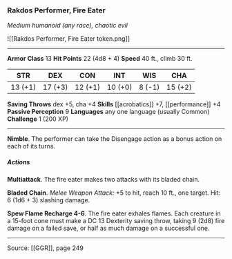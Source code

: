 ### Rakdos Performer, Fire Eater
_Medium humanoid (any race), chaotic evil_

![[Rakdos Performer, Fire Eater token.png]]




---

**Armor Class** 13
**Hit Points** 22 (4d8 + 4)
**Speed** 40 ft., climb 30 ft.

| STR     | DEX     | CON     | INT     | WIS     | CHA     |
|---------|---------|---------|---------|---------|---------|
| 13 (+1) | 17 (+3) | 12 (+1) | 10 (+0) | 8 (-1) | 15 (+2) |

**Saving Throws** dex +5, cha +4
**Skills** [[acrobatics]] +7, [[performance]] +4
**Passive Perception** 9
**Languages** any one language (usually Common)
**Challenge** 1 (200 XP)

---

**Nimble**. The performer can take the Disengage action as a bonus action on each of its turns.

##### Actions
**Multiattack**. The fire eater makes two attacks with its bladed chain.

**Bladed Chain**. _Melee Weapon Attack:_ +5 to hit, reach 10 ft., one target. Hit: 6 (1d6 + 3) slashing damage.

**Spew Flame Recharge 4-6**. The fire eater exhales flames. Each creature in a 15-foot cone must make a DC 13 Dexterity saving throw, taking 9 (2d8) fire damage on a failed save, or half as much damage on a successful one.


---

Source: [[GGR]], page 249